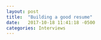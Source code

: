 ```yaml
---
layout: post
title:  "Building a good resume"
date:   2017-10-18 11:41:18 -0500
categories: Interviews
---
```



